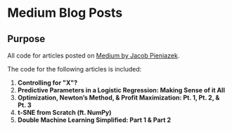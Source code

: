 # Medium Blog Posts

## Purpose

All code for articles posted on [Medium by Jacob Pieniazek](https://medium.com/@jakepenzak).

The code for the following articles is included:

1. **Controlling for "X"?**
1. **Predictive Parameters in a Logistic Regression: Making Sense of it All**
1. **Optimization, Newton’s Method, & Profit Maximization: Pt. 1, Pt. 2, & Pt. 3**
1. **t-SNE from Scratch (ft. NumPy)**
1. **Double Machine Learning Simplified: Part 1 & Part 2** 
